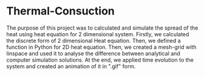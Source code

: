 # Thermal-Consuction

The purpose of this project was to calculated and simulate the spread of the heat using heat equation for 2 dimensional system.
Firstly, we calculated the discrete form of 2 dimensional Heat equation. 
Then, we defined a function in Python for 2D heat equation. 
Then, we created a mesh-grid with linspace and used it to analyse the difference between analytical and computer simulation solutions.
At the end, we applied time evolution to the system and created an animation of it in ".gif" form.
